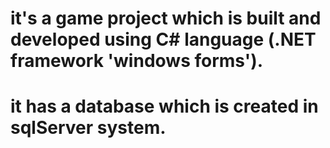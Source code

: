 # it's a game project which is built and developed using C# language (.NET framework 'windows forms').
# it has a database which is created in sqlServer system.
